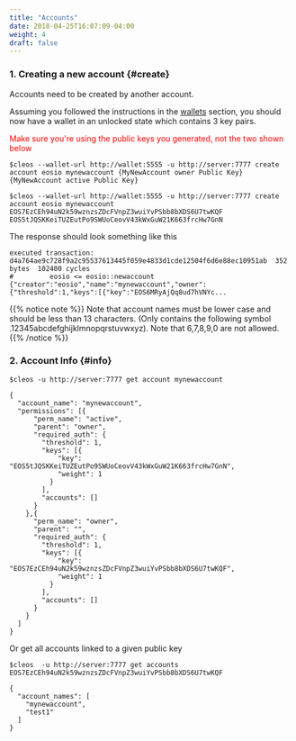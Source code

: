 ```yaml
---
title: "Accounts"
date: 2018-04-25T16:07:09-04:00
weight: 4
draft: false
---
```


### 1. Creating a new account {#create}

Accounts need to be created by another account. 

Assuming you followed the instructions in the [wallets](../wallets/) section, you should now have a wallet in an unlocked state which contains 3 key pairs. 

<font color="red">Make sure you're using the public keys you generated, not the two shown below</font>
```
$cleos --wallet-url http://wallet:5555 -u http://server:7777 create account eosio mynewaccount {MyNewAccount owner Public Key} {MyNewAccount active Public Key}

$cleos --wallet-url http://wallet:5555 -u http://server:7777 create account eosio mynewaccount EOS7EzCEh94uN2k59wznzsZDcFVnpZ3wuiYvPSbb8bXDS6U7twKQF EOS5tJQSKKeiTUZEutPo9SWUoCeovV43kWxGuW21K663frcHw7GnN
```

The response should look something like this
```
executed transaction: d4a764ae9c728f9a2c95537613445f059e4833d1cde12504f6d6e88ec10951ab  352 bytes  102400 cycles
#         eosio <= eosio::newaccount            {"creator":"eosio","name":"mynewaccount","owner":{"threshold":1,"keys":[{"key":"EOS6MRyAjQq8ud7hVNYc...
```

{{% notice note %}}
Note that account names must be lower case and should be less than 13 characters. (Only contains the following symbol .12345abcdefghijklmnopqrstuvwxyz). Note that 6,7,8,9,0 are not allowed. 
{{% /notice %}}

### 2. Account Info {#info}

```
$cleos -u http://server:7777 get account mynewaccount

{
  "account_name": "mynewaccount",
  "permissions": [{
      "perm_name": "active",
      "parent": "owner",
      "required_auth": {
        "threshold": 1,
        "keys": [{
            "key": "EOS5tJQSKKeiTUZEutPo9SWUoCeovV43kWxGuW21K663frcHw7GnN",
            "weight": 1
          }
        ],
        "accounts": []
      }
    },{
      "perm_name": "owner",
      "parent": "",
      "required_auth": {
        "threshold": 1,
        "keys": [{
            "key": "EOS7EzCEh94uN2k59wznzsZDcFVnpZ3wuiYvPSbb8bXDS6U7twKQF",
            "weight": 1
          }
        ],
        "accounts": []
      }
    }
  ]
}

```

Or get all accounts linked to a given public key

```
$cleos  -u http://server:7777 get accounts EOS7EzCEh94uN2k59wznzsZDcFVnpZ3wuiYvPSbb8bXDS6U7twKQF

{
  "account_names": [
    "mynewaccount",
    "test1"
  ]
}

```